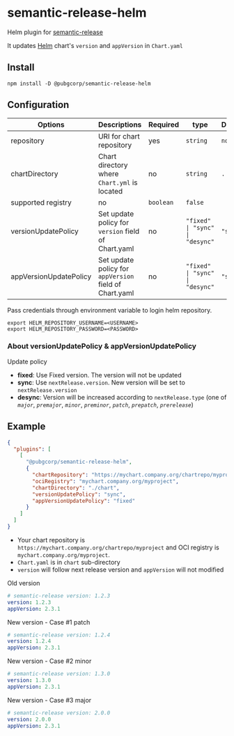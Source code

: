 # semantic-release-helm

Helm plugin for [semantic-release](https://github.com/semantic-release/semantic-release)

It updates [Helm](https://helm.sh/) chart's `version` and `appVersion` in `Chart.yaml`

## Install

```
npm install -D @pubgcorp/semantic-release-helm
```

## Configuration

| Options                | Descriptions                                                          | Required | type                            | Default  |
| ---------------------- | --------------------------------------------------------------------- | -------- | ------------------------------- | -------- |
| repository             | URI for chart repository                                              | yes      | `string`                        | `none`   |
| chartDirectory         | Chart directory where `Chart.yml` is located                          | no       | `string`                        | `.`      |
supported registry | no       | `boolean`                       | `false`  |
| versionUpdatePolicy    | Set update policy for `version` field of Chart.yaml                   | no       | `"fixed" \| "sync" \| "desync"` | `"sync"` |
| appVersionUpdatePolicy | Set update policy for `appVersion` field of Chart.yaml                | no       | `"fixed" \| "sync" \| "desync"` | `"sync"` |


Pass credentials through environment variable to login helm repository.

```
export HELM_REPOSITORY_USERNAME=<USERNAME>
export HELM_REPOSITORY_PASSWORD=<PASSWORD>
```

### About versionUpdatePolicy & appVersionUpdatePolicy

Update policy

- **fixed**: Use Fixed version. The version will not be updated
- **sync**: Use `nextRelease.version`. New version will be set to `nextRelease.version`
- **desync**: Version will be increased according to `nextRelease.type` (one of *`major`*, *`premajor`*, *`minor`*, *`preminor`*, *`patch`*, *`prepatch`*, *`prerelease`*)

## Example

```json
{
  "plugins": [
    [
      "@pubgcorp/semantic-release-helm",
      {
        "chartRepository": "https://mychart.company.org/chartrepo/myproject",
        "ociRegistry": "mychart.company.org/myproject",
        "chartDirectory": "./chart",
        "versionUpdatePolicy": "sync",
        "appVersionUpdatePolicy": "fixed"
      }
    ]
  ]
}
```

- Your chart repository is `https://mychart.company.org/chartrepo/myproject` and OCI registry is `mychart.company.org/myproject`.
- `Chart.yaml` is in `chart` sub-directory
- `version` will follow next release version and `appVersion` will not modified


Old version
```yaml
# semantic-release version: 1.2.3
version: 1.2.3
appVersion: 2.3.1
```

New version - Case #1 patch
```yaml
# semantic-release version: 1.2.4
version: 1.2.4
appVersion: 2.3.1
```

New version - Case #2 minor
```yaml
# semantic-release version: 1.3.0
version: 1.3.0
appVersion: 2.3.1
```

New version - Case #3 major
```yaml
# semantic-release version: 2.0.0
version: 2.0.0
appVersion: 2.3.1
```